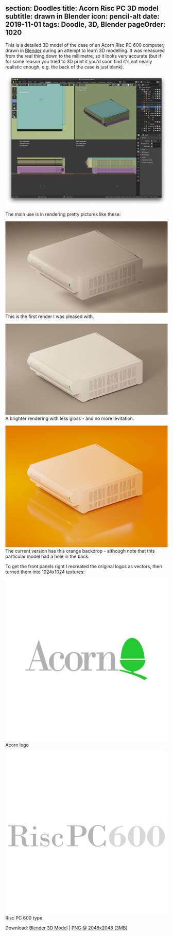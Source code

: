 section: Doodles
title: Acorn Risc PC 3D model
subtitle: drawn in Blender
icon: pencil-alt
date: 2019-11-01
tags: Doodle, 3D, Blender
pageOrder: 1020
----

This is a detailed 3D model of the case of an Acorn Risc PC 600 computer, drawn in [Blender](https://www.blender.org/) during an attempt to learn 3D modelling. It was measured from the real thing down to the millimetre, so it looks very accurate (but if for some reason you tried to 3D print it you'd soon find it's not nearly realistic enough, e.g. the back of the case is just blank).

![Acorn Risc PC model screenshot](blendrpcsnap.png)

The main use is in rendering pretty pictures like these:

![Acorn Risc PC model](blendrpc.30595t.png)
<a>This is the first render I was pleased with.</a>

![Acorn Risc PC model](blendrpc.18001t.png)
<a>A brighter rendering with less gloss - and no more levitation.</a>

![Acorn Risc PC model](blendrpc.png)
<a>The current version has this orange backdrop - although note that this particular model had a hole in the back.</a>

To get the front panels right I recreated the original logos as vectors, then turned them into 1024x1024 textures:

![1](blendrpc.acorn.png)
<a>Acorn logo</a>

![2](blendrpc.riscpc600.png)
<a>Risc PC 600 type</a>

Download:
[Blender 3D Model](blendrpc.blend) |
[PNG @ 2048x2048 (3MB)](blendrpc.2048.png)

